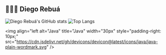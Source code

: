 ## 🧑🏼‍💻 Diego Rebuá

![Diego Rebuá's GitHub stats](https://github-readme-stats.vercel.app/api?username=diegorebua&show_icons=true&theme=dark)
![Top Langs](https://github-readme-stats.vercel.app/api/top-langs/?username=diegorebua&layout=compact&theme=dark)

<img 
  align="left
  alt="Java"
  title="Java"
  width="30px"
  style="padding-right: 10px;"        
  src="https://cdn.jsdelivr.net/gh/devicons/devicon@latest/icons/java/java-plain-wordmark.svg" 
/>
